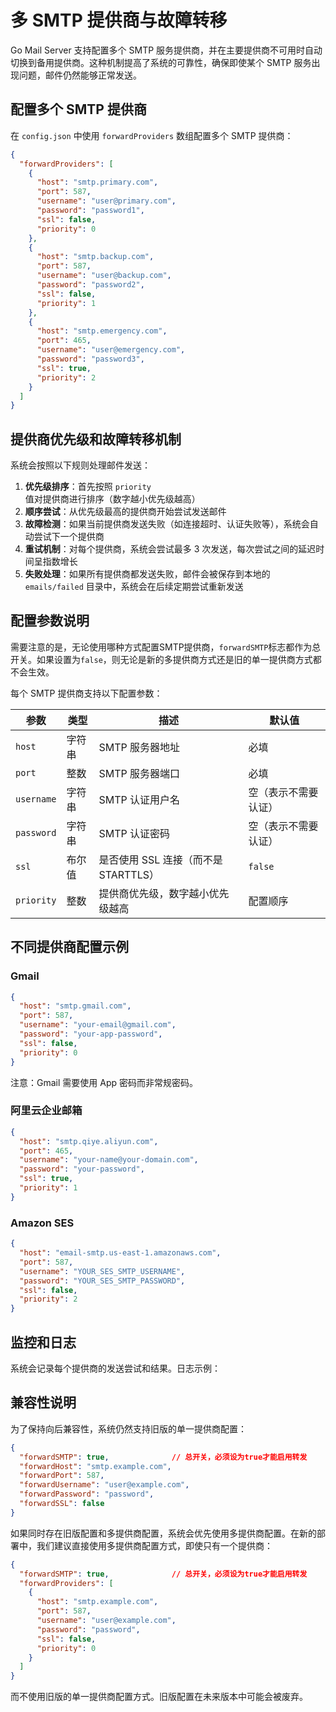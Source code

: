 # 多 SMTP 提供商与故障转移

Go Mail Server 支持配置多个 SMTP 服务提供商，并在主要提供商不可用时自动切换到备用提供商。这种机制提高了系统的可靠性，确保即使某个 SMTP 服务出现问题，邮件仍然能够正常发送。

## 配置多个 SMTP 提供商

在 `config.json` 中使用 `forwardProviders` 数组配置多个 SMTP 提供商：

```json
{
  "forwardProviders": [
    {
      "host": "smtp.primary.com",
      "port": 587,
      "username": "user@primary.com", 
      "password": "password1",
      "ssl": false,
      "priority": 0
    },
    {
      "host": "smtp.backup.com",
      "port": 587,
      "username": "user@backup.com",
      "password": "password2",
      "ssl": false,
      "priority": 1
    },
    {
      "host": "smtp.emergency.com",
      "port": 465,
      "username": "user@emergency.com",
      "password": "password3",
      "ssl": true,
      "priority": 2
    }
  ]
}
```

## 提供商优先级和故障转移机制

系统会按照以下规则处理邮件发送：

1. **优先级排序**：首先按照 `priority` 值对提供商进行排序（数字越小优先级越高）
2. **顺序尝试**：从优先级最高的提供商开始尝试发送邮件
3. **故障检测**：如果当前提供商发送失败（如连接超时、认证失败等），系统会自动尝试下一个提供商
4. **重试机制**：对每个提供商，系统会尝试最多 3 次发送，每次尝试之间的延迟时间呈指数增长
5. **失败处理**：如果所有提供商都发送失败，邮件会被保存到本地的 `emails/failed` 目录中，系统会在后续定期尝试重新发送

## 配置参数说明

需要注意的是，无论使用哪种方式配置SMTP提供商，`forwardSMTP`标志都作为总开关。如果设置为`false`，则无论是新的多提供商方式还是旧的单一提供商方式都不会生效。

每个 SMTP 提供商支持以下配置参数：

| 参数 | 类型 | 描述 | 默认值 |
|-----|-----|-----|-----|
| `host` | 字符串 | SMTP 服务器地址 | 必填 |
| `port` | 整数 | SMTP 服务器端口 | 必填 |
| `username` | 字符串 | SMTP 认证用户名 | 空（表示不需要认证） |
| `password` | 字符串 | SMTP 认证密码 | 空（表示不需要认证） |
| `ssl` | 布尔值 | 是否使用 SSL 连接（而不是 STARTTLS） | `false` |
| `priority` | 整数 | 提供商优先级，数字越小优先级越高 | 配置顺序 |

## 不同提供商配置示例

### Gmail

```json
{
  "host": "smtp.gmail.com",
  "port": 587,
  "username": "your-email@gmail.com",
  "password": "your-app-password",
  "ssl": false,
  "priority": 0
}
```

注意：Gmail 需要使用 App 密码而非常规密码。

### 阿里云企业邮箱

```json
{
  "host": "smtp.qiye.aliyun.com", 
  "port": 465,
  "username": "your-name@your-domain.com",
  "password": "your-password",
  "ssl": true,
  "priority": 1
}
```

### Amazon SES

```json
{
  "host": "email-smtp.us-east-1.amazonaws.com",
  "port": 587,
  "username": "YOUR_SES_SMTP_USERNAME",
  "password": "YOUR_SES_SMTP_PASSWORD",
  "ssl": false,
  "priority": 2
}
```

## 监控和日志

系统会记录每个提供商的发送尝试和结果。日志示例：

## 兼容性说明

为了保持向后兼容性，系统仍然支持旧版的单一提供商配置：

```json
{
  "forwardSMTP": true,              // 总开关，必须设为true才能启用转发
  "forwardHost": "smtp.example.com",
  "forwardPort": 587,
  "forwardUsername": "user@example.com",
  "forwardPassword": "password",
  "forwardSSL": false
}
```

如果同时存在旧版配置和多提供商配置，系统会优先使用多提供商配置。在新的部署中，我们建议直接使用多提供商配置方式，即使只有一个提供商：

```json
{
  "forwardSMTP": true,              // 总开关，必须设为true才能启用转发
  "forwardProviders": [
    {
      "host": "smtp.example.com",
      "port": 587,
      "username": "user@example.com",
      "password": "password",
      "ssl": false,
      "priority": 0
    }
  ]
}
```

而不使用旧版的单一提供商配置方式。旧版配置在未来版本中可能会被废弃。

